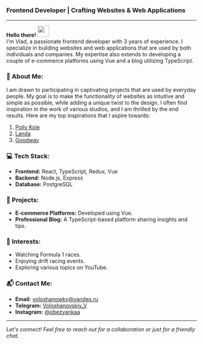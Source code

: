 ### Frontend Developer | Crafting Websites & Web Applications

---

**Hello there!** <img width="30px" src="https://blog.joypixels.com/content/images/2019/06/waving_hand_sign_1024.gif"> <br/> I'm Vlad, a passionate frontend developer with 3 years of experience. I specialize in building websites and web applications that are used by both individuals and companies. My expertise also extends to developing a couple of e-commerce platforms using Vue and a blog utilizing TypeScript.

### 🌟 About Me:
I am drawn to participating in captivating projects that are used by everyday people. My goal is to make the functionality of websites as intuitive and simple as possible, while adding a unique twist to the design. I often find inspiration in the work of various studios, and I am thrilled by the end results. Here are my top inspirations that I aspire towards:
1. [Polly Kole](https://pollykole.com/)
2. [Landa](https://www.landa.as/en/)
3. [Goodway](https://www.goodway.fr/)

### 💻 Tech Stack:
- **Frontend:** React, TypeScript, Redux, Vue
- **Backend:** Node.js, Express
- **Database:** PostgreSQL

### 🚀 Projects:
- **E-commerce Platforms:** Developed using Vue.
- **Professional Blog:** A TypeScript-based platform sharing insights and tips.

### 🏁 Interests:
- Watching Formula 1 races.
- Enjoying drift racing events.
- Exploring various topics on YouTube.

### 📬 Contact Me:
- **Email:** [voloshanowky@yandex.ru](mailto:voloshanowky@yandex.ru)
- **Telegram:** [Voloshanovskiy_V](https://t.me/Voloshanovskiy_V)
- **Instagram:** [@obezyankaa](https://www.instagram.com/obezyankaa/)

---

*Let's connect! Feel free to reach out for a collaboration or just for a friendly chat.*

